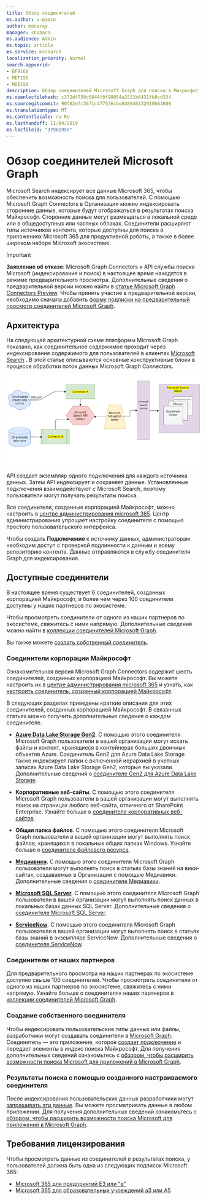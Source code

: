 ```yaml
---
title: Обзор соединителей
ms.author: v-pamcn
author: monaray
manager: shohara
ms.audience: Admin
ms.topic: article
ms.service: mssearch
localization_priority: Normal
search.appverid:
- BFB160
- MET150
- MOE150
description: Обзор соединителей Microsoft Graph для поиска в Микросфот
ms.openlocfilehash: c372d4750c6644f0f98054a2531b6431fb8cd334
ms.sourcegitcommit: 90f82efc3671c477536cbe8d8846132910b64600
ms.translationtype: MT
ms.contentlocale: ru-RU
ms.lasthandoff: 11/04/2019
ms.locfileid: "37961959"
---
```

# <a name="overview-of-microsoft-graph-connectors"></a>Обзор соединителей Microsoft Graph

Microsoft Search индексирует все данные Microsoft 365, чтобы обеспечить возможность поиска для пользователей. С помощью Microsoft Graph Connectors в Организации можно индексировать сторонние данные, которые будут отображаться в результатах поиска Майкрософт. Сторонние данные могут размещаться в локальной среде или в общедоступных или частных облаках. Соединители расширяют типы источников контента, которые доступны для поиска в приложениях Microsoft 365 для продуктивной работы, а также в более широком наборе Microsoft экосистеме.

> [!IMPORTANT]
> **Заявление об отказе**: Microsoft Graph Connectors и API службы поиска Microsoft (индексирование и поиск) в настоящее время находятся в режиме предварительного просмотра. Дополнительные сведения о предварительной версии можно найти в [статье Microsoft Graph Connectors Preview](connectors-preview.md). Чтобы принять участие в предварительной версии, необходимо сначала добавить [форму подписки на предварительный просмотр соединителей Microsoft Graph](https://forms.office.com/Pages/ResponsePage.aspx?id=v4j5cvGGr0GRqy180BHbRxWYgu82J_RFnMMATAS6_chUNVYwNU1CMDNZUDBSSDZKWVo2RDJDRjRLQi4u).

## <a name="architecture"></a>Архитектура
На следующей архитектурной схеме платформы Microsoft Graph показано, как соединительное содержимое проходит через индексирование содержимого для пользователей в клиентах [Microsoft Search](https://docs.microsoft.com/microsoftsearch/overview-microsoft-search) . В этой статье описываются основные конструктивные блоки в процессе обработки поток данных Microsoft Graph Connectors.

![](media/highlevel-connectors_FINAL.png)

API создает экземпляр одного подключения для каждого источника данных. Затем API индексирует и сохраняет данные. Установленные подключения взаимодействуют с Microsoft Search, поэтому пользователи могут получать результаты поиска.

Все соединители, созданные корпорацией Майкрософт, можно настроить в [центре администрирования microsoft 365](https://admin.microsoft.com). Центр администрирования упрощает настройку соединителя с помощью простого пользовательского интерфейса.

Чтобы создать **Подключение** к источнику данных, администраторам необходим доступ с проверкой подлинности к данным и всему репозиторию контента. Данные отправляются в службу соединителя Graph для индексирования.

## <a name="available-connectors"></a>Доступные соединители
В настоящее время существует 6 соединителей, созданных корпорацией Майкрософт, и более чем через 100 соединители доступны у наших партнеров по экосистеме.

Чтобы просмотреть соединители от одного из наших партнеров по экосистеме, свяжитесь с ними напрямую. Дополнительные сведения можно найти в [коллекции соединителей Microsoft Graph](connectors-gallery.md).

Вы также можете [создать собственный соединитель](https://docs.microsoft.com/graph/search-concept-overview).

### <a name="connectors-by-microsoft"></a>Соединители корпорации Майкрософт
Ознакомительная версия Microsoft Graph Connectors содержит шесть соединителей, созданных корпорацией Майкрософт. Вы можете настроить их в [центре администрирования microsoft 365](https://admin.microsoft.com) и узнать, как [настроить соединитель, созданный корпорацией Майкрософт](configure-connector.md).

В следующих разделах приведены краткие описания для этих соединителей, созданных корпорацией Майкрософт. В связанных статьях можно получить дополнительные сведения о каждом соединителе.

- **[Azure Data Lake Storage Gen2](https://docs.microsoft.com/azure/storage/blobs/data-lake-storage-introduction)**. С помощью этого соединителя Microsoft Graph пользователи в вашей организации могут искать файлы и контент, хранящиеся в контейнерах больших двоичных объектов Azure. Соединитель Gen2 для Azure Data Lake Storage также индексирует папки с включенной иерархией в учетных записях Azure Data Lake Storage Gen2, которые вы указали.
Дополнительные сведения о [соединителе Gen2 для Azure Data Lake Storage](azure-data-lake-connector.md).

- **Корпоративные веб-сайты**. С помощью этого соединителя Microsoft Graph пользователи в вашей организации могут выполнять поиск на страницах любого веб-сайта, отличного от SharePoint Enterprise.
Узнайте больше о [соединителе корпоративных веб-сайтов](enterprise-web-connector.md).

- **Общая папка файлов**. С помощью этого соединителя Microsoft Graph пользователи в вашей организации могут выполнять поиск файлов, хранящихся в локальных общих папках Windows.
Узнайте больше о [соединителе файлового ресурса](file-share-connector.md).

- **[Медиавики](https://www.mediawiki.org/wiki/MediaWiki)**. С помощью этого соединителя Microsoft Graph пользователи могут выполнять поиск в статьях базы знаний на вики-сайтах, создаваемых в Организации с помощью Медиавики.
Дополнительные сведения о [соединителе Медиавики](mediawiki-connector.md).

- **[Microsoft SQL Server](https://www.microsoft.com/sql-server/sql-server-2017)**. С помощью этого соединителя Microsoft Graph пользователи в вашей организации могут выполнять поиск данных в локальных базах данных SQL Server.
Дополнительные сведения о [соединителе Microsoft SQL Server](MSSQL-connector.md).

- **[ServiceNow](https://www.servicenow.com)**. С помощью этого соединителя Microsoft Graph пользователи в вашей организации могут выполнять поиск в статьях базы знаний в экземпляре ServiceNow.
Дополнительные сведения о [соединителе ServiceNow](servicenow-connector.md).

### <a name="connectors-from-our-partners"></a>Соединители от наших партнеров
Для предварительного просмотра на наших партнерах по экосистеме доступно свыше 100 соединителей. Чтобы просмотреть соединители от одного из наших партнеров по экосистеме, свяжитесь с ними напрямую.
Узнайте больше о соединителях наших партнеров в [коллекции соединителей Microsoft Graph](connectors-gallery.md).

### <a name="build-your-own-connector"></a>Создание собственного соединителя
Чтобы индексировать пользовательские типы данных или файлы, разработчики могут создавать соединители в [Microsoft Graph](https://developer.microsoft.com/graph/). Соединитель — это приложение, которое [создает подключение](https://docs.microsoft.com/graph/search-index-manage-connections) и передает элементы в индекс поиска Майкрософт. Для получения дополнительных сведений ознакомьтесь с [обзором, чтобы расширить возможности поиска Microsoft для приложений в Microsoft Graph](https://docs.microsoft.com/graph/search-concept-overview).

### <a name="search-results-with-your-custom-built-connector"></a>Результаты поиска с помощью созданного настраиваемого соединителя
После индексирования пользовательских данных разработчики могут [запрашивать эти данные](https://docs.microsoft.com/graph/search-concept-custom-types). Вы можете просматривать данные в любом приложении. Для получения дополнительных сведений ознакомьтесь с [обзором, чтобы расширить возможности поиска Microsoft для приложений в Microsoft Graph](https://docs.microsoft.com/graph/search-concept-overview).

## <a name="license-requirements"></a>Требования лицензирования
Чтобы просмотреть данные из соединителей в результатах поиска, у пользователей должна быть одна из следующих подписок Microsoft 365:
- <a href="https://www.microsoft.com/microsoft-365/compare-all-microsoft-365-plans" target="_blank">Microsoft 365 для предприятий E3 или "е"</a>
- <a href="https://www.microsoft.com/microsoft-365/academic/compare-office-365-education-plans?activetab=tab:primaryr1" target="_blank">Microsoft 365 для образовательных учреждений a3 или A5</a>

